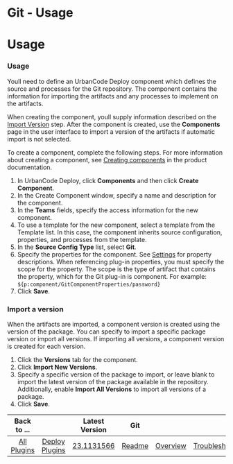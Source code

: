 
Git - Usage
===========

# Usage



### Usage




 


Youll need to define an UrbanCode Deploy component which defines the source and processes for the Git
 repository. The component contains the information for importing the artifacts and any processes to implement on the 
artifacts.


When creating the component, youll supply information described on the [Import Version](#steps) step. After
 the component is created, use the **Components** page in the user interface to import a version of the artifacts if 
automatic import is not selected.


To create a component, complete the following steps. For more information about 
creating a component, see [Creating 
components](http://www-01.ibm.com/support/knowledgecenter/SS4GSP_7.0.2/com.ibm.udeploy.doc/topics/comp_create.html 
"Creating components") in the product documentation.


1. In UrbanCode Deploy, click **Components** and then click 
**Create Component**.
2. In the Create Component window, specify a name and description for the component.
3. In the 
**Teams** fields, specify the access information for the new component.
4. To use a template for the new component, 
select a template from the Template list. In this case, the component inherits source configuration, properties, and 
processes from the template.
5. In the **Source Config Type** list, select **Git**.
6. Specify the properties for the 
component. See [Settings](#steps) for property descriptions. When referencing plug-in properties, you must specify the 
scope for the property. The scope is the type of artifact that contains the property, which for the Git plug-in is 
component. For example:  ```${p:component/GitComponentProperties/password}```
7. Click **Save**.


### Import a version



When the artifacts are imported, a component version is created using the version of the package. You can specify to 
import a specific package version or import all versions. If importing all versions, a component version is created for 
each version. 


1. Click the **Versions** tab for the component.
2. Click **Import New Versions**.
3. Specify a 
specific version of the package to import, or leave blank to import the latest version of the package available in the 
repository. Additionally, enable **Import All Versions** to import all versions of a package.
4. Click **Save**.


|Back to ...||Latest Version|Git |||||
| :---: | :---: | :---: | :---: | :---: | :---: | :---: | :---: |
|[All Plugins](../../index.md)|[Deploy Plugins](../README.md)|[23.1131566]()|[Readme](README.md)|[Overview](overview.md)|[Troubleshooting](troubleshooting.md)|[Settings](settings.md)|[Downloads](downloads.md)|
